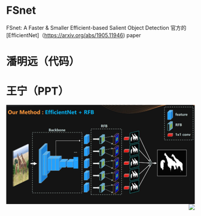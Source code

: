 # FSnet
FSnet: A Faster &amp; Smaller Efficient-based  Salient Object Detection
官方的[EfficientNet]（https://arxiv.org/abs/1905.11946)  paper
# 潘明远（代码）
# 王宁（PPT）
<img align="right" src="https://github.com/DeepBrainsMe/FSnet/blob/master/pipline.JPG">
<img align="right" src="https://github.com/ruinmessi/RFBNet/blob/master/doc/RFB.png">
